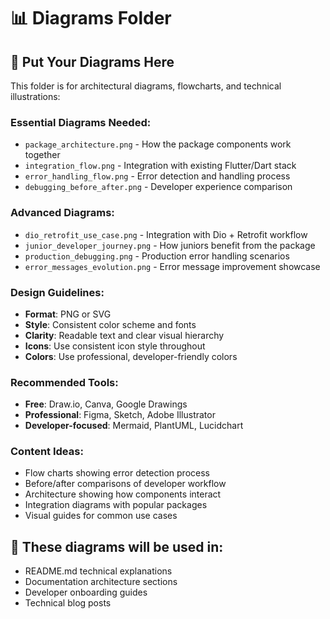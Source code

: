 # 📊 Diagrams Folder

## 📁 Put Your Diagrams Here

This folder is for architectural diagrams, flowcharts, and technical illustrations:

### Essential Diagrams Needed:
- `package_architecture.png` - How the package components work together
- `integration_flow.png` - Integration with existing Flutter/Dart stack
- `error_handling_flow.png` - Error detection and handling process
- `debugging_before_after.png` - Developer experience comparison

### Advanced Diagrams:
- `dio_retrofit_use_case.png` - Integration with Dio + Retrofit workflow
- `junior_developer_journey.png` - How juniors benefit from the package
- `production_debugging.png` - Production error handling scenarios
- `error_messages_evolution.png` - Error message improvement showcase

### Design Guidelines:
- **Format**: PNG or SVG
- **Style**: Consistent color scheme and fonts
- **Clarity**: Readable text and clear visual hierarchy
- **Icons**: Use consistent icon style throughout
- **Colors**: Use professional, developer-friendly colors

### Recommended Tools:
- **Free**: Draw.io, Canva, Google Drawings
- **Professional**: Figma, Sketch, Adobe Illustrator
- **Developer-focused**: Mermaid, PlantUML, Lucidchart

### Content Ideas:
- Flow charts showing error detection process
- Before/after comparisons of developer workflow
- Architecture showing how components interact
- Integration diagrams with popular packages
- Visual guides for common use cases

## 🎯 These diagrams will be used in:
- README.md technical explanations
- Documentation architecture sections
- Developer onboarding guides
- Technical blog posts
